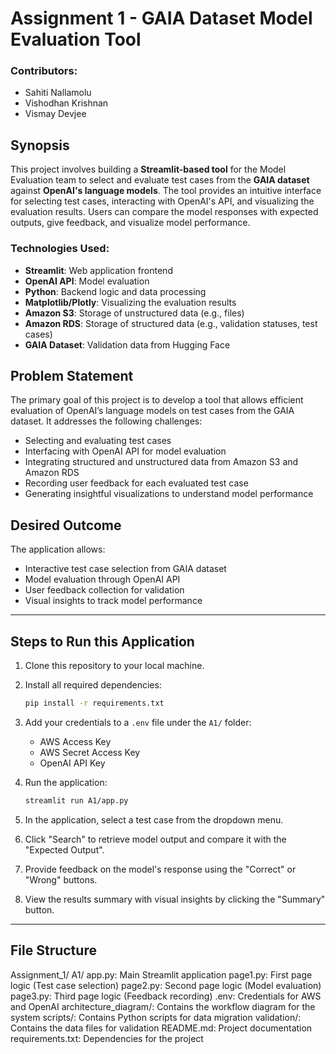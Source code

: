 # Assignment 1 - GAIA Dataset Model Evaluation Tool

### Contributors:
- Sahiti Nallamolu
- Vishodhan Krishnan
- Vismay Devjee

## Synopsis

This project involves building a **Streamlit-based tool** for the Model Evaluation team to select and evaluate test cases from the **GAIA dataset** against **OpenAI's language models**. The tool provides an intuitive interface for selecting test cases, interacting with OpenAI's API, and visualizing the evaluation results. Users can compare the model responses with expected outputs, give feedback, and visualize model performance.

### Technologies Used:
- **Streamlit**: Web application frontend
- **OpenAI API**: Model evaluation
- **Python**: Backend logic and data processing
- **Matplotlib/Plotly**: Visualizing the evaluation results
- **Amazon S3**: Storage of unstructured data (e.g., files)
- **Amazon RDS**: Storage of structured data (e.g., validation statuses, test cases)
- **GAIA Dataset**: Validation data from Hugging Face

## Problem Statement

The primary goal of this project is to develop a tool that allows efficient evaluation of OpenAI’s language models on test cases from the GAIA dataset. It addresses the following challenges:
- Selecting and evaluating test cases
- Interfacing with OpenAI API for model evaluation
- Integrating structured and unstructured data from Amazon S3 and Amazon RDS
- Recording user feedback for each evaluated test case
- Generating insightful visualizations to understand model performance

## Desired Outcome
The application allows:
- Interactive test case selection from GAIA dataset
- Model evaluation through OpenAI API
- User feedback collection for validation
- Visual insights to track model performance

---

## Steps to Run this Application

1. Clone this repository to your local machine.
2. Install all required dependencies:
    ```bash
    pip install -r requirements.txt
    ```
3. Add your credentials to a `.env` file under the `A1/` folder:
   - AWS Access Key
   - AWS Secret Access Key
   - OpenAI API Key

4. Run the application:
    ```bash
    streamlit run A1/app.py
    ```
5. In the application, select a test case from the dropdown menu.
6. Click "Search" to retrieve model output and compare it with the "Expected Output".
7. Provide feedback on the model's response using the "Correct" or "Wrong" buttons.
8. View the results summary with visual insights by clicking the "Summary" button.

---

## File Structure

Assignment_1/
A1/
    app.py: Main Streamlit application
    page1.py: First page logic (Test case selection)
    page2.py: Second page logic (Model evaluation)
    page3.py: Third page logic (Feedback recording)
    .env: Credentials for AWS and OpenAI
architecture_diagram/: Contains the workflow diagram for the system
scripts/: Contains Python scripts for data migration
validation/: Contains the data files for validation
README.md: Project documentation
requirements.txt: Dependencies for the project

